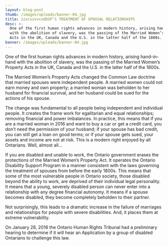 ```yaml
---
layout: blog-post
thumb: /images/uploads/banner-04.jpg
title: zzxcvzxvcxODSP’S TREATMENT OF SPOUSAL RELATIONSHIPS
desc: >-
  One of the first human rights advances in modern history, arising hand-in-hand
  with the abolition of slavery, was the passing of the Married Women’s Property
  Acts in the UK, Canada and the U.S. in the latter half of the 1800s.
banner: /images/uploads/banner-04.jpg
---
```

One of the first human rights advances in modern history, arising hand-in-hand with the abolition of slavery, was the passing of the Married Women’s Property Acts in the UK, Canada and the U.S. in the latter half of the 1800s.



The Married Women’s Property Acts changed the Common Law doctrine that married spouses were independent people. A married women could not earn money and own property; a married woman was beholden to her husband for financial survival, and her husband could be sued for the actions of his spouse.



The change was fundamental to all people being independent and individual people. It creates the frame work for egalitarian and equal relationships; removing financial and power imbalances. In practice, this means that if you are a married woman in 2016 and want to buy a car or get a credit card, you don’t need the permission of your husband; if your spouse has bad credit, you can still get a loan on good terms; or if your spouse gets sued, your assets and income are not at risk. This is a modern right enjoyed by all Ontarians. Well, almost all…



If you are disabled and unable to work, the Ontario government erases the protections of the Married Women’s Property Act. It operates the Ontario Disability Support Program in a manner consistent with the  laws governing the treatment of spouses from before the early 1800s. This means that some of the most vulnerable people in Ontario society, those disabled beyond the ability to work, are deprived of their individual legal personality. It means that a young, severely disabled person can never enter into a relationship with any degree financial autonomy. It means if a spouse becomes disabled, they become completely beholden to their partner.

Not surprisingly, this leads to a dramatic increase in the failure of marriages and relationships for people with severe disabilities. And, it places them at extreme vulnerability.

On January 28, 2016 the Ontario Human Rights Tribunal had a preliminary hearing to determine if it will hear an Application by a group of disabled Ontarians to challenge this law.
